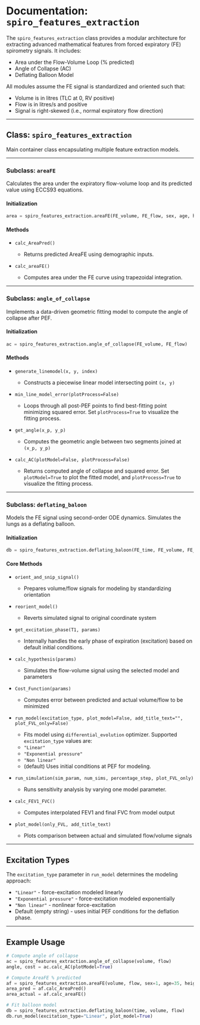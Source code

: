 # Documentation: `spiro_features_extraction`

The `spiro_features_extraction` class provides a modular architecture for extracting advanced mathematical features from forced expiratory (FE) spirometry signals. It includes:

* Area under the Flow-Volume Loop (% predicted)
* Angle of Collapse (AC)
* Deflating Balloon Model

All modules assume the FE signal is standardized and oriented such that:

* Volume is in litres (TLC at 0, RV positive)
* Flow is in litres/s and positive
* Signal is right-skewed (i.e., normal expiratory flow direction)

---

## Class: `spiro_features_extraction`

Main container class encapsulating multiple feature extraction models.

---

### Subclass: `areaFE`

Calculates the area under the expiratory flow-volume loop and its predicted value using ECCS93 equations.

#### Initialization
```python
area = spiro_features_extraction.areaFE(FE_volume, FE_flow, sex, age, height, race)
```

#### Methods

* `calc_AreaPred()`  
  * Returns predicted AreaFE using demographic inputs.

* `calc_areaFE()`  
  * Computes area under the FE curve using trapezoidal integration.

---

### Subclass: `angle_of_collapse`

Implements a data-driven geometric fitting model to compute the angle of collapse after PEF.

#### Initialization
```python
ac = spiro_features_extraction.angle_of_collapse(FE_volume, FE_flow)
```

#### Methods

* `generate_linemodel(x, y, index)`  
  * Constructs a piecewise linear model intersecting point `(x, y)`

* `min_line_model_error(plotProcess=False)`  
  * Loops through all post-PEF points to find best-fitting point minimizing squared error. Set `plotProcess=True` to visualize the fitting process.

* `get_angle(x_p, y_p)`  
  * Computes the geometric angle between two segments joined at `(x_p, y_p)`

* `calc_AC(plotModel=False, plotProcess=False)`  
  * Returns computed angle of collapse and squared error. Set `plotModel=True` to plot the fitted model, and `plotProcess=True` to visualize the fitting process.

---

### Subclass: `deflating_baloon`

Models the FE signal using second-order ODE dynamics. Simulates the lungs as a deflating balloon.

#### Initialization
```python
db = spiro_features_extraction.deflating_baloon(FE_time, FE_volume, FE_flow)
```

#### Core Methods

* `orient_and_snip_signal()`  
  * Prepares volume/flow signals for modeling by standardizing orientation

* `reorient_model()`  
  * Reverts simulated signal to original coordinate system

* `get_excitation_phase(T1, params)`  
  * Internally handles the early phase of expiration (excitation) based on default initial conditions.

* `calc_hypothesis(params)`  
  * Simulates the flow-volume signal using the selected model and parameters

* `Cost_Function(params)`  
  * Computes error between predicted and actual volume/flow to be minimized

* `run_model(excitation_type, plot_model=False, add_title_text="", plot_FVL_only=False)`  
  * Fits model using `differential_evolution` optimizer. Supported `excitation_type` values are:
  * `"Linear"`
  * `"Exponential pressure"`
  * `"Non linear"`
  * (default) Uses initial conditions at PEF for modeling.

* `run_simulation(sim_param, num_sims, percentage_step, plot_FVL_only)`  
  * Runs sensitivity analysis by varying one model parameter.

* `calc_FEV1_FVC()`  
  * Computes interpolated FEV1 and final FVC from model output

* `plot_model(only_FVL, add_title_text)`  
  * Plots comparison between actual and simulated flow/volume signals

---

## Excitation Types

The `excitation_type` parameter in `run_model` determines the modeling approach:

* `"Linear"` - force-excitation modeled linearly
* `"Exponential pressure"` - force-excitation modeled exponentially
* `"Non linear"` - nonlinear force-excitation
* Default (empty string) - uses initial PEF conditions for the deflation phase.

---

## Example Usage

```python
# Compute angle of collapse
ac = spiro_features_extraction.angle_of_collapse(volume, flow)
angle, cost = ac.calc_AC(plotModel=True)

# Compute AreaFE % predicted
af = spiro_features_extraction.areaFE(volume, flow, sex=1, age=35, height=170, race='Caucasian')
area_pred = af.calc_AreaPred()
area_actual = af.calc_areaFE()

# Fit balloon model
db = spiro_features_extraction.deflating_baloon(time, volume, flow)
db.run_model(excitation_type="Linear", plot_model=True)